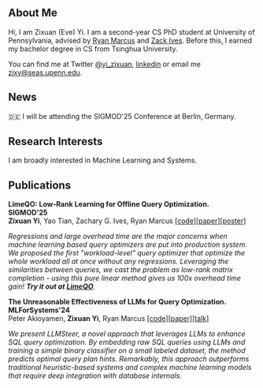 ## About Me

Hi, I am Zixuan (Eve) Yi. I am a second-year CS PhD student at University of Pennsylvania, advised by [Ryan Marcus](https://rmarcus.info/blog/) and [Zack Ives](https://www.cis.upenn.edu/~zives/). Before this, I earned my bachelor degree in CS from Tsinghua University.

You can find me at Twitter [@yi_zixuan](https://twitter.com/yi_zixuan),  [linkedin](https://www.linkedin.com/in/zixuan-yi-073ab01b0/) or email me [zixy@seas.upenn.edu](mailto:zixy@seas.upenn.edu). 

## News

🇩🇪 I will be attending the SIGMOD'25 Conference at Berlin, Germany.

## Research Interests

I am broadly interested in Machine Learning and Systems.

## Publications

**LimeQO: Low-Rank Learning for Offline Query Optimization.** \
**SIGMOD'25** \
**Zixuan Yi**, Yao Tian, Zachary G. Ives, Ryan Marcus [[code]](https://github.com/zixy17/LimeQO)[[paper]](https://zixy17.github.io/pdf/limeqo_sigmod25.pdf)[[poster]](https://zixy17.github.io/pdf/NEDB2024.pdf) 

<em>Regressions and large overhead time are the major concerns when machine learning based query optimizers are put into production system. We proposed the first "workload-level" query optimizer that optimize the whole workload all at once without any regressions. Leveraging the similarities between queries, we cast the problem as low-rank matrix completion - using this pure linear method gives us 100x overhead time gain! **Try it out at [LimeQO](https://github.com/zixy17/LimeQO/blob/main/limeqo.ipynb)**.</em>

**The Unreasonable Effectiveness of LLMs for Query Optimization.** \
**MLForSystems'24** \
Peter Akioyamen, **Zixuan Yi**, Ryan Marcus [[code]](https://github.com/peter-ai/LLMSteer)[[paper]](https://arxiv.org/pdf/2411.02862)[[talk]](https://neurips.cc/virtual/2024/103605) 

<em>We present LLMSteer, a novel approach that leverages LLMs to enhance SQL query optimization. By embedding raw SQL queries using LLMs and training a simple binary classifier on a small labeled dataset, the method predicts optimal query plan hints. Remarkably, this approach outperforms traditional heuristic-based systems and complex machine learning models that require deep integration with database internals.</em>
